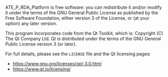 ATE_P_RDA_Platform is free software: you can redistribute it and/or modify it under the terms of the GNU General Public License as published by the Free Software Foundation, either version 3 of the License, or (at your option) any later version.

This program incorporates code from the Qt Toolkit, which is:
Copyright (C) The Qt Company Ltd. 
Qt is distributed under the terms of the GNU General Public License version 3 (or later).

For full details, please see the `LICENSE` file and the Qt licensing pages:
- https://www.gnu.org/licenses/gpl-3.0.html
- https://www.qt.io/licensing/
